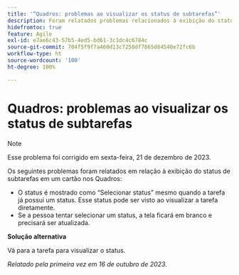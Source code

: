 ```yaml
---
title: '“Quadros: problemas ao visualizar os status de subtarefas”'
description: Foram relatados problemas relacionados à exibição do status de subtarefas em um cartão nos Quadros.
hidefromtoc: true
feature: Agile
exl-id: e7ae6c43-57b5-4ed5-bd61-3c1dc4c6784c
source-git-commit: 704f5f9f7a460d13c7258df7865d84540e72fc6b
workflow-type: ht
source-wordcount: '100'
ht-degree: 100%

---
```


# Quadros: problemas ao visualizar os status de subtarefas

>[!NOTE]
>
>Esse problema foi corrigido em sexta-feira, 21 de dezembro de 2023.

Os seguintes problemas foram relatados em relação à exibição do status de subtarefas em um cartão nos Quadros:

* O status é mostrado como “Selecionar status” mesmo quando a tarefa já possui um status. Esse status pode ser visto ao visualizar a tarefa diretamente.
* Se a pessoa tentar selecionar um status, a tela ficará em branco e precisará ser atualizada.

**Solução alternativa**

Vá para a tarefa para visualizar o status.

_Relatado pela primeira vez em 16 de outubro de 2023._
